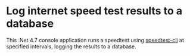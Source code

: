 # Log internet speed test results to a database

This .Net 4.7 console application runs a speedtest using [speedtest-cli](https://github.com/sivel/speedtest-cli) at specified intervals, logging the results to a database.